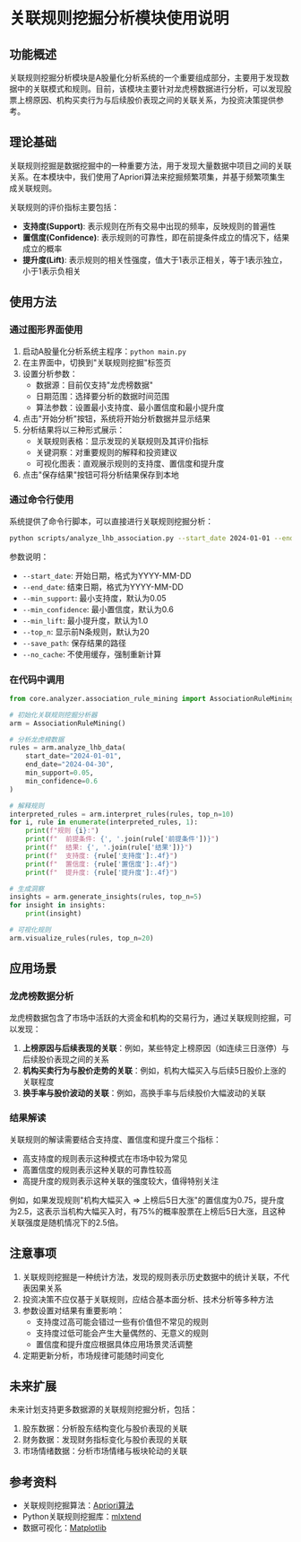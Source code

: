 # 关联规则挖掘分析模块使用说明

## 功能概述

关联规则挖掘分析模块是A股量化分析系统的一个重要组成部分，主要用于发现数据中的关联模式和规则。目前，该模块主要针对龙虎榜数据进行分析，可以发现股票上榜原因、机构买卖行为与后续股价表现之间的关联关系，为投资决策提供参考。

## 理论基础

关联规则挖掘是数据挖掘中的一种重要方法，用于发现大量数据中项目之间的关联关系。在本模块中，我们使用了Apriori算法来挖掘频繁项集，并基于频繁项集生成关联规则。

关联规则的评价指标主要包括：

- **支持度(Support)**: 表示规则在所有交易中出现的频率，反映规则的普遍性
- **置信度(Confidence)**: 表示规则的可靠性，即在前提条件成立的情况下，结果成立的概率
- **提升度(Lift)**: 表示规则的相关性强度，值大于1表示正相关，等于1表示独立，小于1表示负相关

## 使用方法

### 通过图形界面使用

1. 启动A股量化分析系统主程序：`python main.py`
2. 在主界面中，切换到"关联规则挖掘"标签页
3. 设置分析参数：
   - 数据源：目前仅支持"龙虎榜数据"
   - 日期范围：选择要分析的数据时间范围
   - 算法参数：设置最小支持度、最小置信度和最小提升度
4. 点击"开始分析"按钮，系统将开始分析数据并显示结果
5. 分析结果将以三种形式展示：
   - 关联规则表格：显示发现的关联规则及其评价指标
   - 关键洞察：对重要规则的解释和投资建议
   - 可视化图表：直观展示规则的支持度、置信度和提升度
6. 点击"保存结果"按钮可将分析结果保存到本地

### 通过命令行使用

系统提供了命令行脚本，可以直接进行关联规则挖掘分析：

```bash
python scripts/analyze_lhb_association.py --start_date 2024-01-01 --end_date 2024-04-30 --min_support 0.05 --min_confidence 0.6
```

参数说明：
- `--start_date`: 开始日期，格式为YYYY-MM-DD
- `--end_date`: 结束日期，格式为YYYY-MM-DD
- `--min_support`: 最小支持度，默认为0.05
- `--min_confidence`: 最小置信度，默认为0.6
- `--min_lift`: 最小提升度，默认为1.0
- `--top_n`: 显示前N条规则，默认为20
- `--save_path`: 保存结果的路径
- `--no_cache`: 不使用缓存，强制重新计算

### 在代码中调用

```python
from core.analyzer.association_rule_mining import AssociationRuleMining

# 初始化关联规则挖掘分析器
arm = AssociationRuleMining()

# 分析龙虎榜数据
rules = arm.analyze_lhb_data(
    start_date="2024-01-01",
    end_date="2024-04-30",
    min_support=0.05,
    min_confidence=0.6
)

# 解释规则
interpreted_rules = arm.interpret_rules(rules, top_n=10)
for i, rule in enumerate(interpreted_rules, 1):
    print(f"规则 {i}:")
    print(f"  前提条件: {', '.join(rule['前提条件'])}")
    print(f"  结果: {', '.join(rule['结果'])}")
    print(f"  支持度: {rule['支持度']:.4f}")
    print(f"  置信度: {rule['置信度']:.4f}")
    print(f"  提升度: {rule['提升度']:.4f}")

# 生成洞察
insights = arm.generate_insights(rules, top_n=5)
for insight in insights:
    print(insight)

# 可视化规则
arm.visualize_rules(rules, top_n=20)
```

## 应用场景

### 龙虎榜数据分析

龙虎榜数据包含了市场中活跃的大资金和机构的交易行为，通过关联规则挖掘，可以发现：

1. **上榜原因与后续表现的关联**：例如，某些特定上榜原因（如连续三日涨停）与后续股价表现之间的关系
2. **机构买卖行为与股价走势的关联**：例如，机构大幅买入与后续5日股价上涨的关联程度
3. **换手率与股价波动的关联**：例如，高换手率与后续股价大幅波动的关联

### 结果解读

关联规则的解读需要结合支持度、置信度和提升度三个指标：

- 高支持度的规则表示这种模式在市场中较为常见
- 高置信度的规则表示这种关联的可靠性较高
- 高提升度的规则表示这种关联的强度较大，值得特别关注

例如，如果发现规则"机构大幅买入 => 上榜后5日大涨"的置信度为0.75，提升度为2.5，这表示当机构大幅买入时，有75%的概率股票在上榜后5日大涨，且这种关联强度是随机情况下的2.5倍。

## 注意事项

1. 关联规则挖掘是一种统计方法，发现的规则表示历史数据中的统计关联，不代表因果关系
2. 投资决策不应仅基于关联规则，应结合基本面分析、技术分析等多种方法
3. 参数设置对结果有重要影响：
   - 支持度过高可能会错过一些有价值但不常见的规则
   - 支持度过低可能会产生大量偶然的、无意义的规则
   - 置信度和提升度应根据具体应用场景灵活调整
4. 定期更新分析，市场规律可能随时间变化

## 未来扩展

未来计划支持更多数据源的关联规则挖掘分析，包括：

1. 股东数据：分析股东结构变化与股价表现的关联
2. 财务数据：发现财务指标变化与股价表现的关联
3. 市场情绪数据：分析市场情绪与板块轮动的关联

## 参考资料

- 关联规则挖掘算法：[Apriori算法](https://en.wikipedia.org/wiki/Apriori_algorithm)
- Python关联规则挖掘库：[mlxtend](http://rasbt.github.io/mlxtend/)
- 数据可视化：[Matplotlib](https://matplotlib.org/)